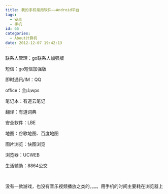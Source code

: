 ```yaml
---
title: 我的手机常用软件——Android平台
tags:
  - 安卓
  - 手机
id: 65
categories:
  - About计算机
date: 2012-12-07 19:42:13
---
```


联系人管理：go联系人加强版

短信：go短信加强版

即时通讯/IM：QQ

office：金山wps

笔记本：有道云笔记

翻译：有道词典

安全软件：LBE

地图：谷歌地图、百度地图

图片浏览：快图浏览

浏览器：UCWEB

生活辅助：8864公交

&nbsp;

没有一款游戏，也没有音乐视频播放之类的。。。。用手机的时间主要耗在浏览器上
<div class="pv-gallery-preloaded-img-container" style="display: none;"></div>